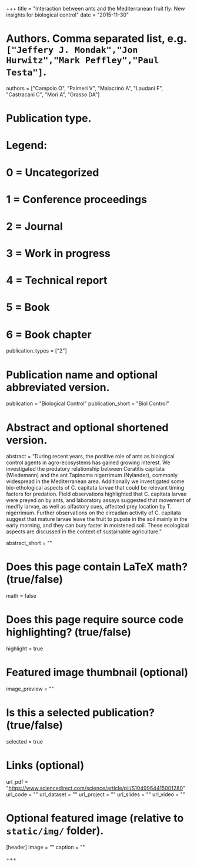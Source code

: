 +++
title = "Interaction between ants and the Mediterranean fruit fly: New insights for biological control"
date = "2015-11-30"

# Authors. Comma separated list, e.g. `["Jeffery J. Mondak","Jon Hurwitz","Mark Peffley","Paul Testa"]`.
authors = ["Campolo O", "Palmeri V", "Malacrinò A", "Laudani F", "Castracani C", "Mori A", "Grasso DA"]

# Publication type.
# Legend:
# 0 = Uncategorized
# 1 = Conference proceedings
# 2 = Journal
# 3 = Work in progress
# 4 = Technical report
# 5 = Book
# 6 = Book chapter
publication_types = ["2"]

# Publication name and optional abbreviated version.
publication = "Biological Control"
publication_short = "Biol Control"

# Abstract and optional shortened version.
abstract = "During recent years, the positive role of ants as biological control agents in agro-ecosystems has gained growing interest. We investigated the predatory relationship between Ceratitis capitata (Wiedemann) and the ant Tapinoma nigerrimum (Nylander), commonly widespread in the Mediterranean area. Additionally we investigated some bio-ethological aspects of C. capitata larvae that could be relevant timing factors for predation. Field observations highlighted that C. capitata larvae were preyed on by ants, and laboratory assays suggested that movement of medfly larvae, as well as olfactory cues, affected prey location by T. nigerrimum. Further observations on the circadian activity of C. capitata suggest that mature larvae leave the fruit to pupate in the soil mainly in the early morning, and they can bury faster in moistened soil. These ecological aspects are discussed in the context of sustainable agriculture."

abstract_short = ""

# Does this page contain LaTeX math? (true/false)
math = false

# Does this page require source code highlighting? (true/false)
highlight = true

# Featured image thumbnail (optional)
image_preview = ""

# Is this a selected publication? (true/false)
selected = true

# Links (optional)
url_pdf = "https://www.sciencedirect.com/science/article/pii/S1049964415001280"
url_code = ""
url_dataset = ""
url_project = ""
url_slides = ""
url_video = ""

# Optional featured image (relative to `static/img/` folder).
[header]
image = ""
caption = ""

+++
